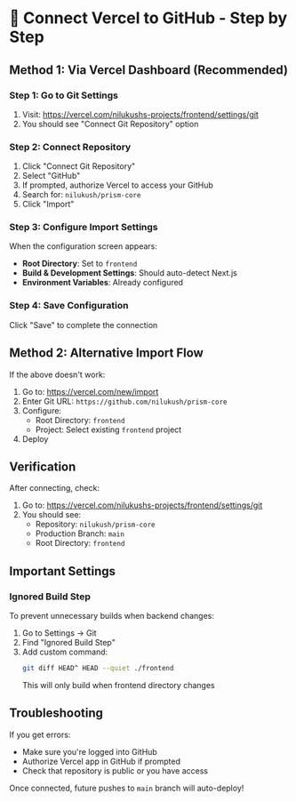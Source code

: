 # 🔗 Connect Vercel to GitHub - Step by Step

## Method 1: Via Vercel Dashboard (Recommended)

### Step 1: Go to Git Settings
1. Visit: https://vercel.com/nilukushs-projects/frontend/settings/git
2. You should see "Connect Git Repository" option

### Step 2: Connect Repository
1. Click "Connect Git Repository"
2. Select "GitHub"
3. If prompted, authorize Vercel to access your GitHub
4. Search for: `nilukush/prism-core`
5. Click "Import"

### Step 3: Configure Import Settings
When the configuration screen appears:
- **Root Directory**: Set to `frontend`
- **Build & Development Settings**: Should auto-detect Next.js
- **Environment Variables**: Already configured

### Step 4: Save Configuration
Click "Save" to complete the connection

## Method 2: Alternative Import Flow

If the above doesn't work:

1. Go to: https://vercel.com/new/import
2. Enter Git URL: `https://github.com/nilukush/prism-core`
3. Configure:
   - Root Directory: `frontend`
   - Project: Select existing `frontend` project
4. Deploy

## Verification

After connecting, check:
1. Go to: https://vercel.com/nilukushs-projects/frontend/settings/git
2. You should see:
   - Repository: `nilukush/prism-core`
   - Production Branch: `main`
   - Root Directory: `frontend`

## Important Settings

### Ignored Build Step
To prevent unnecessary builds when backend changes:
1. Go to Settings → Git
2. Find "Ignored Build Step"
3. Add custom command:
   ```bash
   git diff HEAD^ HEAD --quiet ./frontend
   ```
   This will only build when frontend directory changes

## Troubleshooting

If you get errors:
- Make sure you're logged into GitHub
- Authorize Vercel app in GitHub if prompted
- Check that repository is public or you have access

Once connected, future pushes to `main` branch will auto-deploy!